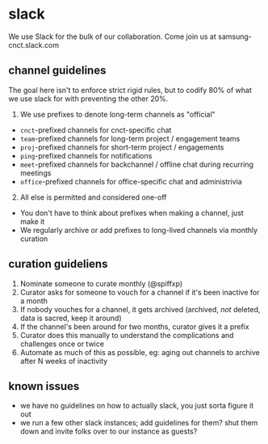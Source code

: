 # slack

We use Slack for the bulk of our collaboration.  Come join us at samsung-cnct.slack.com

## channel guidelines

The goal here isn't to enforce strict rigid rules, but to codify 80% of what we use slack for with preventing the other 20%.

1. We use prefixes to denote long-term channels as "official"
  - `cnct`-prefixed channels for cnct-specific chat
  - `team`-prefixed channels for long-term project / engagement teams
  - `proj`-prefixed channels for short-term project / engagements
  - `ping`-prefixed channels for notifications
  - `meet`-prefixed channels for backchannel / offline chat during recurring meetings
  - `office`-prefixed channels for office-specific chat and administrivia
2. All else is permitted and considered one-off
  - You don't have to think about prefixes when making a channel, just make it
  - We regularly archive or add prefixes to long-lived channels via monthly curation

## curation guideliens

1. Nominate someone to curate monthly (@spiffxp)
2. Curator asks for someone to vouch for a channel if it's been inactive for a month
3. If nobody vouches for a channel, it gets archived (archived, _not_ deleted, data is sacred, keep it around)
4. If the channel's been around for two months, curator gives it a prefix 
5. Curator does this manually to understand the complications and challenges once or twice
6. Automate as much of this as possible, eg: aging out channels to archive after N weeks of inactivity

## known issues

- we have no guidelines on how to actually slack, you just sorta figure it out
- we run a few other slack instances; add guidelines for them? shut them down and invite folks over to our instance as guests?
